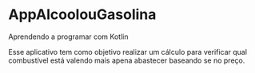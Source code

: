 # AppAlcoolouGasolina
Aprendendo  a programar com Kotlin 

Esse aplicativo tem como objetivo realizar um cálculo para verificar qual combustível está valendo mais apena abastecer baseando se no preço.


